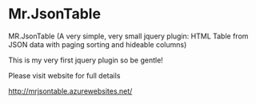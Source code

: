 Mr.JsonTable
============
MR.JsonTable
(A very simple, very small jquery plugin: HTML Table from JSON data with paging sorting and hideable columns)

This is my very first jquery plugin so be gentle!

Please visit website for full details

http://mrjsontable.azurewebsites.net/
